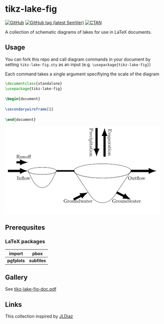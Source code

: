 # tikz-lake-fig

[![GitHub](https://img.shields.io/github/license/jsta/tikz-lake-fig.svg?color=blue)](http://www.latex-project.org/lppl.txt)
[![GitHub tag (latest SemVer)](https://img.shields.io/github/tag/jsta/tikz-lake-fig.svg?label=current%20version)](https://github.com/jsta/tikz-lake-fig/releases/latest)
[![CTAN](https://img.shields.io/ctan/v/tikz-lake-fig.svg)](https://ctan.org/pkg/tikz-lake-fig)

A collection of schematic diagrams of lakes for use in LaTeX documents.

## Usage

You can fork this repo and call diagram commands in your document by setting `tikz-lake-fig.sty` as an input (e.g. `\usepackage{tikz-lake-fig}`)

Each command takes a single argument specifiying the scale of the diagram

```latex
\documentclass{standalone}
\usepackage{tikz-lake-fig}

\begin{document}
	
\secondarywireframe[1]
	
\end{document}
```

![tikz lakes](example.png)

## Prerequsites

### LaTeX packages

| import          | pbox         |
| --------------- | ------------ |
| __pgfplots__    | __subfiles__ |

## Gallery

See [tikz-lake-fig-doc.pdf](https://github.com/jsta/tikz-lake-fig/blob/master/tikz-lake-fig-doc.pdf)

## Links

This collection inspired by [JLDiaz](https://tex.stackexchange.com/questions/95044/create-diagrams-in-latex-with-tikz)
